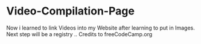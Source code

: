# Video-Compilation-Page

Now i learned to link Videos into my Website after learning to put in Images.
Next step will be a registry
.. Credits to freeCodeCamp.org
